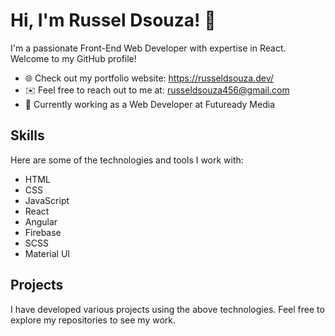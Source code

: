 # Hi, I'm Russel Dsouza! 👋

I'm a passionate Front-End Web Developer with expertise in React. Welcome to my GitHub profile!

- 🌐 Check out my portfolio website: https://russeldsouza.dev/
- ✉️ Feel free to reach out to me at: russeldsouza456@gmail.com
- 💼 Currently working as a Web Developer at Futuready Media

## Skills

Here are some of the technologies and tools I work with:

- HTML
- CSS
- JavaScript
- React
- Angular
- Firebase
- SCSS
- Material UI

## Projects

I have developed various projects using the above technologies. Feel free to explore my repositories to see my work.
